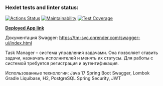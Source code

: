 ### Hexlet tests and linter status:
[![Actions Status](https://github.com/ilshatshamsetdinov/java-project-73/workflows/hexlet-check/badge.svg)](https://github.com/ilshatshamsetdinov/java-project-73/actions)
[![Maintainability](https://api.codeclimate.com/v1/badges/242c71c88977f704a483/maintainability)](https://codeclimate.com/github/ilshatshamsetdinov/java-project-73/maintainability)
[![Test Coverage](https://api.codeclimate.com/v1/badges/242c71c88977f704a483/test_coverage)](https://codeclimate.com/github/ilshatshamsetdinov/java-project-73/test_coverage)

<b><p><a href="https://tm-svc.onrender.com">Deployed App link</a></p></b>
Документация Swagger: https://tm-svc.onrender.com/swagger-ui/index.html

Task Manager – система управления задачами. Она позволяет ставить задачи, назначать исполнителей и менять их статусы. Для работы с системой требуется регистрация и аутентификация.

Использованные технологии:
Java 17
Spring Boot
Swagger, Lombok
Gradle
Liquibase, H2, PostgreSQL
Spring Security, JWT
